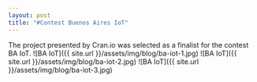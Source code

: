 ```yaml
---
layout: post
title: "#Contest Buenos Aires IoT"
---
```


The project presented by Cran.io was selected as a finalist for the contest BA IoT.
![BA IoT]({{ site.url }}/assets/img/blog/ba-iot-1.jpg)
![BA IoT]({{ site.url }}/assets/img/blog/ba-iot-2.jpg)
![BA IoT]({{ site.url }}/assets/img/blog/ba-iot-3.jpg)